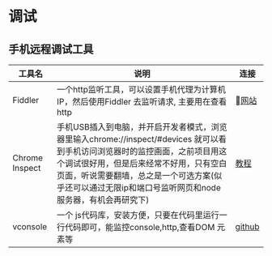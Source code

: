 # 调试

## 手机远程调试工具

工具名 | 说明 | 连接 |
----- | ---- |----
Fiddler | 一个http监听工具，可以设置手机代理为计算机IP，然后使用Fiddler 去监听请求, 主要用在查看http| [网站](https://www.telerik.com/fiddler)
Chrome Inspect | 手机USB插入到电脑，并开启开发者模式，浏览器里输入chrome://inspect/#devices 就可以看到手机访问浏览器时的监控画面，之前项目用这个调试很好用，但是后来经常不好用，只有空白页面，听说需要翻墙，总之是一个可选方案(似乎还可以通过无限ip和端口号监听网页和node服务器，有机会再研究下)| [教程](http://www.siyuweb.com/tool/2557.html) 
vconsole | 一个 js代码库，安装方便，只要在代码里运行一行代码即可，能监控console,http,查看DOM 元素等 | [github](https://github.com/Tencent/vConsole/blob/dev/README_CN.md)